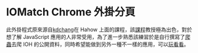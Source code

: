 # IOMatch Chrome  外掛分頁

此外掛程式原來源自[kdchang](https://github.com/kdchang)在 Hahow 上面的課程，該[課程](https://hahow.in/courses/57d60701ed63880700da234c)教授極為出色，對於想了解 JavaScript 應用的人非常受用，為了進一步熟悉該練習於是自行撰寫了[爬蟲](https://github.com/WeiChiaChang/ioh-talks-crawler)去爬 IOH 的公開資料，同時希望能做到另外一種不一樣的應用，可以[玩看看](https://chrome.google.com/webstore/detail/iomatch/hennkfecpldgdkjejcniaiadbdbjfjda)。
